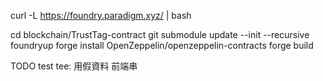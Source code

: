 <!-- 先下載和約工具 -->
curl -L https://foundry.paradigm.xyz/ | bash

<!-- 編譯和約 -->
cd blockchain/TrustTag-contract
git submodule update --init --recursive
foundryup
forge install OpenZeppelin/openzeppelin-contracts
forge build


TODO
test tee: 用假資料
前端串
